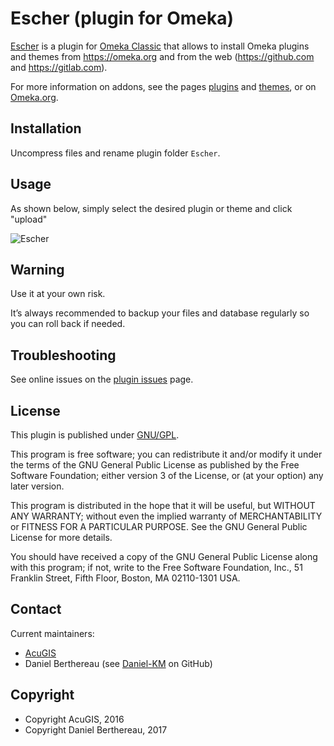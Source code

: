 Escher (plugin for Omeka)
=========================

[Escher] is a plugin for [Omeka Classic] that allows to install Omeka plugins
and themes from https://omeka.org and from the web (https://github.com and https://gitlab.com).

For more information on addons, see the pages [plugins] and [themes], or on [Omeka.org].


Installation
------------

Uncompress files and rename plugin folder `Escher`.


Usage
-----

As shown below, simply select the desired plugin or theme and click "upload"

![Escher](https://www.acugis.com/img/Escher-2.3.1.gif)


Warning
-------

Use it at your own risk.

It’s always recommended to backup your files and database regularly so you can
roll back if needed.


Troubleshooting
---------------

See online issues on the [plugin issues] page.


License
-------

This plugin is published under [GNU/GPL].

This program is free software; you can redistribute it and/or modify it under
the terms of the GNU General Public License as published by the Free Software
Foundation; either version 3 of the License, or (at your option) any later
version.

This program is distributed in the hope that it will be useful, but WITHOUT
ANY WARRANTY; without even the implied warranty of MERCHANTABILITY or FITNESS
FOR A PARTICULAR PURPOSE. See the GNU General Public License for more
details.

You should have received a copy of the GNU General Public License along with
this program; if not, write to the Free Software Foundation, Inc.,
51 Franklin Street, Fifth Floor, Boston, MA 02110-1301 USA.


Contact
-------

Current maintainers:

* [AcuGIS]
* Daniel Berthereau (see [Daniel-KM] on GitHub)


Copyright
---------

* Copyright AcuGIS, 2016
* Copyright Daniel Berthereau, 2017


[Escher]: https://github.com/AcuGIS/Escher
[Omeka]: https://www.omeka.org
[Omeka Classic]: https://omeka.org
[plugins]: https://daniel-km.github.io/UpgradeToOmekaS/omeka_plugins.html
[themes]: https://daniel-km.github.io/UpgradeToOmekaS/omeka_themes.html
[Omeka.org]: https://omeka.org/add-ons
[plugin issues]: https://forum.omeka.org
[GNU/GPL]: https://www.gnu.org/licenses/gpl-3.0.html
[AcuGIS]: https://www.acugis.com
[Daniel-KM]: https://github.com/Daniel-KM "Daniel Berthereau"

